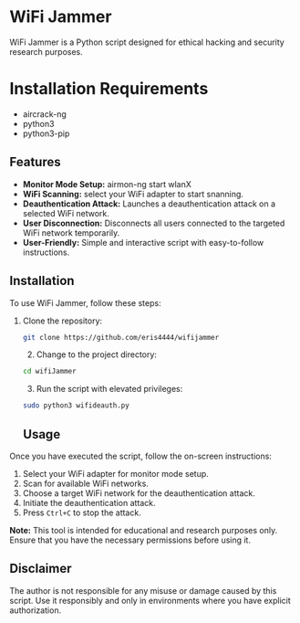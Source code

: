 # WiFi Jammer

WiFi Jammer is a Python script designed for ethical hacking and security research purposes.

# Installation Requirements

- aircrack-ng
- python3
- python3-pip


## Features

- **Monitor Mode Setup:** airmon-ng start wlanX
- **WiFi Scanning:** select your WiFi adapter to start snanning.
- **Deauthentication Attack:** Launches a deauthentication attack on a selected WiFi network.
- **User Disconnection:** Disconnects all users connected to the targeted WiFi network temporarily.
- **User-Friendly:** Simple and interactive script with easy-to-follow instructions.

## Installation

To use WiFi Jammer, follow these steps:

1. Clone the repository:

    ```bash
    git clone https://github.com/eris4444/wifijammer
    ```
    2. Change to the project directory:

    ```bash
    cd wifiJammer
    ```
    3. Run the script with elevated privileges:

    ```bash
    sudo python3 wifideauth.py
    ```
    ## Usage

Once you have executed the script, follow the on-screen instructions:

1. Select your WiFi adapter for monitor mode setup.
2. Scan for available WiFi networks.
3. Choose a target WiFi network for the deauthentication attack.
4. Initiate the deauthentication attack.
5. Press `Ctrl+C` to stop the attack.

**Note:** This tool is intended for educational and research purposes only. Ensure that you have the necessary permissions before using it.

## Disclaimer

The author is not responsible for any misuse or damage caused by this script. Use it responsibly and only in environments where you have explicit authorization.
